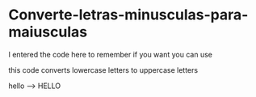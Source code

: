 # Converte-letras-minusculas-para-maiusculas
I entered the code here to remember if you want you can use

this code converts lowercase letters to uppercase letters

hello --> HELLO
